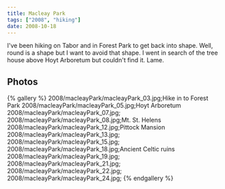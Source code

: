 ```yaml
---
title: Macleay Park
tags: ["2008", "hiking"]
date: 2008-10-18
---
```

I've been hiking on Tabor and in Forest Park to get back into shape.  Well, round is a shape but I want to avoid that shape.  I went in search of the tree house above Hoyt Arboretum but couldn't find it.  Lame.

## Photos 

{% gallery %} 
2008/macleayPark/macleayPark_03.jpg;Hike in to Forest Park
2008/macleayPark/macleayPark_05.jpg;Hoyt Arboretum
2008/macleayPark/macleayPark_07.jpg;
2008/macleayPark/macleayPark_08.jpg;Mt. St. Helens
2008/macleayPark/macleayPark_12.jpg;Pittock Mansion
2008/macleayPark/macleayPark_13.jpg;
2008/macleayPark/macleayPark_15.jpg;
2008/macleayPark/macleayPark_18.jpg;Ancient Celtic ruins
2008/macleayPark/macleayPark_19.jpg;
2008/macleayPark/macleayPark_21.jpg;
2008/macleayPark/macleayPark_22.jpg;
2008/macleayPark/macleayPark_24.jpg;
{% endgallery %}
